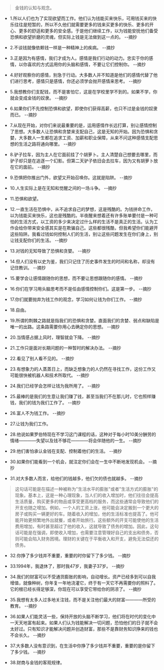 >金钱的认知与观念。

- 1.所以人们也为了实现欲望而工作。他们认为钱能买来快乐，可用钱买来的快乐往往是短暂的，所以不久他们就需要更多的钱来买更多的快乐、更多的开心、更多的舒适和更多的安全感。于是他们继续工作，以为钱能安抚他们备受恐惧和欲望折磨的灵魂，但实际上钱是无法做到这一点的。 --摘抄

- 2.不谈钱就像依赖钱一样是一种精神上的疾病。 --摘抄

- 3.正是因为有感情，我们才成为人。感情是我们行动的动力。忠实于你的感情，以你喜欢的方式运用你的头脑和感情，不要让它们控制你。 --摘抄

- 4.好好观察你的感情，别急于行动。大多数人并不知道是他们的感情代替了他们进行思考，感情只是感情，你还必须学会抛开感情来思考。 --摘抄

- 5.我想教你们支配钱，而不是害怕它，这是在学校里学不到的。如果不学，你就会变成金钱的奴隶。 --摘抄

- 6.如果你们不先控制恐惧和欲望，即使你们获得高薪，也只不过是金钱的奴隶而已。 --摘抄

- 7.从现在开始，对你们来说最重要的是，运用感情作长远打算，别让感情控制了思想。大多数人让恐惧和贪婪来支配自己，这是无知的开始。因为恐惧和贪婪，大多数人一生都在追求工资、加薪和职业保障，从来不问这种感情支配思想的生活之路将通向哪里。 --摘抄

- 8.驴子拉车，因为主人在它面前挂了个胡萝卜。主人清楚自己想要去哪里，而驴子却只是在追逐一个幻影。但第二天驴子依旧会去拉车，因为又有胡萝卜放在它的面前。 --摘抄

- 9.恐惧把你推出门外，欲望又开始召唤你。这就是陷阱。 --摘抄

- 10.人生实际上是在无知和觉醒之间的一场斗争。 --摘抄

- 11.恐惧和欲望。

- 12.一直生活在恐惧中，从不追求自己的梦想，这是残酷的。为钱拼命工作，以为钱能买来快乐，这也是残酷的。半夜醒来想着还有许多账单要付是一种可怕的生活方式，以工资的多少来决定过什么样的生活不是真正的生活。认为工作会给你带来安全感其实是在欺骗自己。这些都很残酷，但我希望你们能避开这些陷阱。我看过钱如何控制人们的生活，别让这些问题发生在你们身上，别让钱支配你们的生活。 --摘抄

- 13.对钱的无知导致了恐惧和贪婪。 --摘抄

- 14.但人们没有以史为鉴，我们只记住了历史事件发生的时间和名称，却没有记住教训。 --摘抄

- 15.要学会让感情跟随你的思想，而不要让思想跟随你的感情。 --摘抄

- 16.你们在学习用头脑思考而不是任由感情控制你们。这是第一步。 --摘抄

- 17.你们就要抛弃为钱工作的观念，学习如何让钱为你们工作。 --摘抄

- 18.自由。

- 19.所谓的荆棘之路就是指我们的恐惧和贪婪。直面我们的贪婪、弱点和缺陷是唯一的出路。这条路需要你用心去确定你的思想。 --摘抄

- 20.当情感占据上风时，理智就会下降。 --摘抄

- 21.工作只是面对长期问题的一种暂时的解决办法。 --摘抄

- 22.看见了别人看不见的。 --摘抄

- 23.有想象力的人蒸蒸日上，而缺乏想象力的人仍然在寻找工作，这份工作又可能很快被机器人和技术所取代。 --摘抄

- 24.我们已经学会怎样让钱为我所用了。 --摘抄

- 25.最棒的是我们的生意让我们赚了钱，甚至当我们不在那儿时，它也照样赚钱，我们的钱为我们工作了。 --摘抄

- 26.富人不为钱工作。 --摘抄

- 27.让钱为我们工作。

- 28.他说如果罗伯特现在不学习这门课程的话，这种对于每小时10美分酬劳的情绪————失望以及钱不够花————将会伴随他的一生。 --摘抄

- 29.他们害怕承认金钱在支配、控制着他们的生活。 --摘抄

- 30.如果你们能看到一个机会，就注定你们会在一生中不断地发现机会。 --摘抄

- 31.对大多数人而言，给他们的钱越多，他们欠的债也就越多。 --摘抄

>这句话可能是在描述一种被称为"生活水平的膨胀"或者"生活方式的膨胀"的现象。基本上，这是一种心理现象，当人们的收入增加时，他们往往会提高生活质量，购买更多的物品或享受更高档的服务，而这些通常会导致他们的开支也随之增加。例如，一个人的工资上涨，他可能会决定搬到一个更大的房子或购买一辆更好的车。随着收入的增加，他的生活标准也提高了。他可能开始更频繁地外出就餐，或者开始旅行。这些额外的开支可能使他的生活费用增加，有时甚至超过了他的收入，这就导致了债务的增加。因此，这句话可能是在强调，即使收入增加，也需要注意管理好自己的支出和债务，否则可能会陷入财务困境。理财的关键在于平衡收入和开支，避免无法偿还的债务。

- 32.你挣了多少钱并不重要，重要的时你留下了多少钱。 --摘抄

- 33.1994年，我退休了，那时我47岁，我妻子37岁。 --摘抄

- 34.我们的财富可以不受通货膨胀的影响，自动增长。资产已经多到可以自我增值，就像种树，你年复一年地浇灌它，终于有一天它不再需要你的照料了。它的根已经长得足够深，你现在可以享受它带给你的阴凉了。 --摘抄

- 35.我想有太多人过多地关注钱，而不是关注他们最大的财富————所受的教育。 --摘抄

- 36.如果人们能灵活一些，保持开放的头脑不断学习，他们将在时代的变化中一天天地富有起来。如果人们认为钱能解决一切问题，恐怕他们的日子就不会太好过。只有知识才能解决问题并创造财富，那些不是靠财务知识挣来的钱也不会长久。 --摘抄

- 37.大多数人没有意识到，在生活中你挣了多少钱并不重要，重要的是你留下了多少钱。 --摘抄

- 38.财商与金钱的客观规律。
